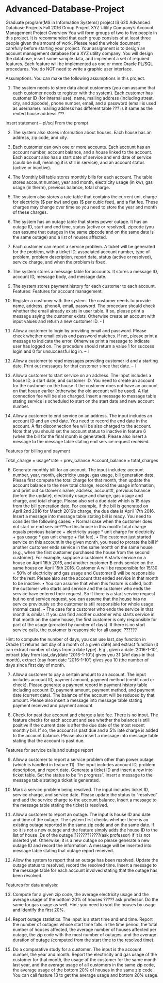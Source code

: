 # Advanced-Database-Project
Graduate program(MS in Information Systems) project
IS 620 Advanced Database Projects
Fall 2016
Group Project
XYZ Utility Company’s Account Management Project
Overview
You will form groups of two to five people in this project. It is recommended that each group consists of at least three people given the amount of work. Please read the whole document carefully before starting your project.
Your assignment is to design an account management database for a XYZ utility company. You will design the database, insert some sample data, and implement a set of required features. Each feature will be implemented as one or more Oracle PL/SQL procedures. You do NOT need to write a graphic user interface. 

Assumptions:
You can make the following assumptions in this project. 
1.	The system needs to store data about customers (you can assume that each customer needs to register with the system). Each customer has customer ID (for internal use), name, mailing address (including street, city, and zipcode), phone number, email, and a password (email is used as username).
mailing address has different table ??? is it same as the rented house address ???

Insert statement – pl/sql
From the prompt

2.	The system also stores information about houses. Each house has an address, zip code, and city.

3.	Each customer can own one or more accounts. Each account has an account number, account balance, and a house linked to the account. Each account also has a start date of service and end date of service (could be null, meaning it is still in service), and an account status (active or inactive).

4.	The Monthly bill table stores monthly bills for each account. The table stores account number, year and month, electricity usage (in kw), gas usage (in therm), previous balance, total charge.
5.	The system also stores a rate table that contains the current unit charge for electricity ($ per kw) and gas ($ per cubic feet), and a flat fee. These charges may change over time so you need to store the year and month of these charges. 
6.	The system has an outage table that stores power outage. It has an outage ID, start and end time, status (active or resolved), zipcode (you can assume that outages in the same zipcode and on the same date is the same outage) and a list of houses affected. 
7.	Each customer can report a service problem. A ticket will be generated for the problem, with a ticket ID, associated account number, type of problem, problem description, report date, status (active or resolved), service charge, and when the problem is fixed. 
8.	The system stores a message table for accounts. It stores a message ID, account ID, message body, and message date.
9.	The system stores payment history for each customer to each account.
Features: 
Features for account management:

1. Register a customer with the system. The customer needs to provide name, address, phone#, email, password. The procedure should check whether the email already exists in user table. If so, please print a message saying the customer exists. Otherwise create an account with input values and return a new customer ID. - I

2. Allow a customer to login by providing email and password. Please check whether email exists and password matches. If not, please print a message to indicate the error. Otherwise print a message to indicate user has logged on. The procedure should return a value 1 for success login and 0 for unsuccessful log in. – I 

3. Allow a customer to read messages providing customer id and a starting date. Print out messages for that customer since that date. – I 

4. Allow a customer to start service on an address. The input includes a house ID, a start date, and customer ID. You need to create an account for the customer on the house if the customer does not have an account on that house earlier (otherwise the old account will be used). A flat connection fee will be also charged. Insert a message to message table stating service is scheduled to start on the start date and new account number. 

5. Allow a customer to end service on an address. The input includes an account ID and an end date. You need to record the end date in the account. A flat disconnection fee will be also charged to the account.  Note that you should set the account status to inactive in feature 6 (when the bill for the final month is generated). Please also insert a message to the message table stating end service request received. 


Features for billing and payment

Total_charge = usage*rate + prev_balance
Account_balance = total_charges

6. Generate monthly bill for an account. The input includes: account number, year, month, electricity usage, gas usage, bill generation date. Please first compute the total charge for that month, then update the account balance to the new total charge, record the usage information, and print out customer’s name, address, account#, previous balance (before the update), electricity usage and charge, gas usage and charge, and total charge. Please also set a due date which is 15 days from the bill generation date. For example, if the bill is generated on April 2nd 2016 for March 2016’s charge, the due date is April 17th 2016. Insert a message into message table stating bill is ready. You need to consider the following cases:
•	Normal case when the customer does not start or end service???on this house in this month: total charge equals previous balance + electricity usage * unit charge for electricity + gas usage * gas unit charge + flat fee). 
•	The customer just started service on this account in the given month, you need to prorate the bill if another customer ends service in the same month on the same house (e.g., when the first customer purchased the house from the second customer). For example, suppose a customer A starts service on a house on April 16th 2016, and another customer B ends service on the same house on April 15th 2016. Customer A will be responsible for 15/30 = 50% of electricity and gas usage and Customer B will be responsible for the rest. Please also set the account that ended service in that month to be inactive. 
•	You can assume that when this feature is called, both the customer who starts and service and the customer who ends the service have entered their request. So if there is a start service request but no end service request, you can assume that the house has no service previously so the customer is still responsible for whole usage (normal case).
•	The case for a customer who ends the service in that month is similar. If you can find another customer who starts service in that month on the same house, the first customer is only responsible for part of the usage (prorated by number of days). If there is no start service calls, the customer is responsible for all usage. ??????

Hint: to compute the number of days, you can use last_day function in Oracle (it returns last day of a month of a given date) and extract function (it can extract number of days from a date type). E.g., given a date '2016-1-10', extract (day from last_day(date '2016-1-10')) gives you 31 (#of days in that month), extract (day from date '2016-1-10') gives you 10 (the number of days since first day of month. 


7. Allow a customer to pay a certain amount to an account. The input includes account ID, payment amount, payment method (credit card or check). Please generate a payment record in payment history table including account ID, payment amount, payment method, and payment date (current date). The balance of the account will be reduced by that amount. Please also insert a message into message table stating payment received and payment amount. 

8. Check for past due account and charge a late fee. There is no input. The feature checks for each account and see whether the balance is still positive if the current date is after the due date of the most recent monthly bill. If so, the account is past due and a 5% late charge is added to the account balance. Please also insert a message into message table stating that the account is past due. 

Features for service calls and outage report

9. Allow a customer to report a service problem other than power outage (which is handled in feature 11). The input includes account ID, problem description, and report date. Generate a ticket ID and insert a row into ticket table.  Set the status to be “in progress”. Insert a message to the message table stating a ticket is generated. 

10.	Mark a service problem being resolved. The input includes ticket ID, service charge, and service date. Please update the status to “resolved” and add the service charge to the account balance. Insert a message to the message table stating the ticket is resolved. 
11.	 Allow a customer to report an outage. The input is house ID and date and time of the outage. The system first checks whether there is an existing outage reported in the same zip code and on the same date. If so it is not a new outage and the feature simply adds the house ID to the list of house IDs of the outage ????????????(ask professor)
if it is not inserted yet. Otherwise, it is a new outage so please generate a new outage ID and record the information. A message will be inserted into message table stating that outage report received. 

12. Allow the system to report that an outage has been resolved. Update the outage status to resolved, record the resolved time. Insert a message to the message table for each account involved stating that the outage has been resolved. 

Features for data analysis:

13. Compute for a given zip code, the average electricity usage and the average usage of the bottom 20% of houses ????? ask professor. Do the same for gas usage as well. Hint: you need to sort the houses by usage and identify the first 20%.

14. Report outage statistics. The input is a start time and end time. Report the number of outages whose start time falls in the time period, the total number of houses affected, the average number of houses affected per outage, the zip code with the most number of outages, and the average duration of outage (computed from the start time to the resolved time). 

15. Do a comparative study for a customer. The input is the account number, the year and month. Report the electricity and gas usage of the customer for that month, the usage of the customer for the same month last year, and the average usage of all customers in the same zip code, the average usage of the bottom 20% of houses in the same zip code. You can call feature 13 to get the average usage and bottom 20% usage. 
